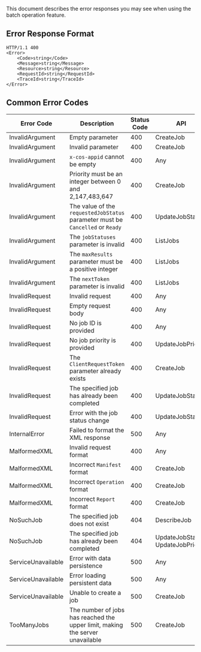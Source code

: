 This document describes the error responses you may see when using the batch operation feature.

## Error Response Format

```shell
HTTP/1.1 400
<Error>
    <Code>string</Code>
    <Message>string</Message>
    <Resource>string</Resource>
    <RequestId>string</RequestId>
    <TraceId>string</TraceId>
</Error>
```

## Common Error Codes

| Error Code | Description | Status Code | API |
| ------------------ | ------------------------------------------------- | ------ | --------------------------------- |
| InvalidArgument    | Empty parameter | 400 | CreateJob |
| InvalidArgument    | Invalid parameter  | 400    | CreateJob  |
| InvalidArgument    | `x-cos-appid` cannot be empty  | 400 | Any  |
| InvalidArgument    | Priority must be an integer between 0 and 2,147,483,647  | 400  | CreateJob |
| InvalidArgument | The value of the `requestedJobStatus` parameter must be `Cancelled` or `Ready` | 400 | UpdateJobStatus |
| InvalidArgument | The `jobStatuses` parameter is invalid | 400 | ListJobs |
| InvalidArgument | The `maxResults` parameter must be a positive integer | 400 | ListJobs |
| InvalidArgument | The `nextToken` parameter is invalid | 400 | ListJobs |
| InvalidRequest |  Invalid request | 400  | Any |
| InvalidRequest | Empty request body  | 400    | Any  |
| InvalidRequest | No job ID is provided | 400 | Any |
| InvalidRequest | No job priority is provided | 400 | UpdateJobPriority |
| InvalidRequest | The `ClientRequestToken` parameter already exists | 400    | CreateJob |
| InvalidRequest | The specified job has already been completed | 400 | UpdateJobStatus |
| InvalidRequest | Error with the job status change | 400 | UpdateJobStatus |
| InternalError  | Failed to format the XML response | 500 | Any |
| MalformedXML | Invalid request format | 400 | Any |
| MalformedXML | Incorrect `Manifest` format | 400    | CreateJob |
| MalformedXML  | Incorrect `Operation` format | 400    | CreateJob  |
| MalformedXML | Incorrect `Report` format | 400    | CreateJob  |
| NoSuchJob  | The specified job does not exist | 404    | DescribeJob  |
| NoSuchJob | The specified job has already been completed | 404 | UpdateJobStatus, UpdateJobPriority |
| ServiceUnavailable | Error with data persistence | 500    | Any    |
| ServiceUnavailable | Error loading persistent data | 500    | Any      |
| ServiceUnavailable | Unable to create a job  | 500    | CreateJob |
| TooManyJobs  | The number of jobs has reached the upper limit, making the server unavailable | 500 | CreateJob |
